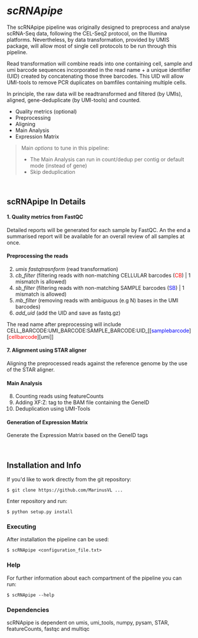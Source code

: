 # _scRNApipe_

The scRNApipe pipeline was originally designed to preprocess and analyse scRNA-Seq data, following the CEL-Seq2 protocol, on the Illumina platforms. Nevertheless, by data transformation, provided by UMIS package, will allow most of single cell protocols to be run through this pipeline.


Read transformation will combine reads into one containing cell, sample and umi barcode sequences incorporated in the read name + a unique identifier (UID) created by concatenating those three barcodes. This UID will allow UMI-tools to remove PCR duplicates on bamfiles containing multiple cells.

In principle, the raw data will be readtransformed and filtered (by UMIs), aligned, gene-deduplicate (by UMI-tools) and counted.

 * Quality metrics (optional)
 * Preprocessing 
 * Aligning
 * Main Analysis
 * Expression Matrix

>Main _options_ to tune in this pipeline:
>	* The Main Analysis can run in count/dedup per contig or default mode (instead of gene)
>* Skip deduplication

<br />

## scRNApipe In Details

#### 1. Quality metrics from FastQC
Detailed reports will be generated for each sample by FastQC. An the end a summarised report will be available for an overall review of all samples at once. 

#### Preprocessing the reads


2.	_umis fastqtrasnform_ (read transformation)
3.	_cb_filter_ (filtering reads with non-matching CELLULAR barcodes (<span style="color:red">CB</span>) | 1 mismatch is allowed) 
4.	_sb_filter_ (filtering reads with non-matching SAMPLE barcodes (<span style="color:blue">SB</span>) | 1 mismatch is allowed) 
5.  _mb_filter_ (removing reads with ambiguous (e.g N) bases in the UMI barcodes) 
6.  _add_uid_ (add the UID and save as fastq.gz)

The read name after preprocessing will include
CELL_BARCODE:UMI_BARCODE:SAMPLE_BARCODE:UID_[[<span style="color:blue">samplebarcode</span>][<span style="color:red">cellbarcode</span>][umi]]

#### 7. Alignment using STAR aligner
Aligning the preprocessed reads against the reference genome by the use of the STAR aligner.

#### Main Analysis

8.	Counting reads using featureCounts
9.	Adding XF:Z: tag to the BAM file containing the GeneID
10.	Deduplication using UMI-Tools

#### Generation of Expression Matrix
Generate the Expression Matrix based on the GeneID tags 

<br />

## __Installation__ and __Info__

If you'd like to work directly from the git repository:

	$ git clone https://github.com/MarinusVL ...

Enter repository and run:
	
    $ python setup.py install

### __Executing__

After installation the pipeline can be used:

	$ scRNApipe <configuration_file.txt>

### __Help__

For further information about each compartment of the pipeline you can run:

	$ scRNApipe --help

### __Dependencies__

scRNApipe is dependent on umis, umi_tools, numpy, pysam, STAR, featureCounts, fastqc and multiqc
